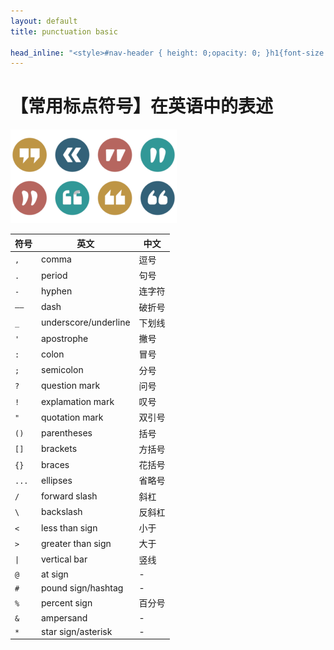 ```yaml
---
layout: default
title: punctuation basic

head_inline: "<style>#nav-header { height: 0;opacity: 0; }h1{font-size:22px;padding:16px 0}h4{font-size:20px;border-left:4px solid #41d9b5;padding:0 8px;line-height:28px}blockquote{background:#f0f8ff}body{overflow-x:hidden}img{max-width:320rem}main{padding-bottom: 20px;}tr{border-bottom:1px solid #e8e6e6;}td{padding: 10px 0;}</style>"
---
```


# 【常用标点符号】在英语中的表述

![数学表达式](imgs/punctuation_basic.png)

|  符号   | 英文  |  中文  |
|  ----  | ----  |  ---- |
| `,`  | comma  | 逗号 |
| `.`  | period | 句号 |
| `-`  | hyphen | 连字符 |
| `——` | dash   | 破折号 |
| `_`  | underscore/underline | 下划线 |
| `'`  | apostrophe | 撇号 |
| `:`  | colon     | 冒号 |
| `;`  | semicolon | 分号 |
| `?`  | question mark    | 问号 |
| `!`  | explamation mark | 叹号 |
| `"`  | quotation mark   | 双引号|
| `()` | parentheses | 括号 |
| `[]` | brackets | 方括号 |
| `{}` | braces   | 花括号 |
| `...`| ellipses | 省略号 |
| `/` | forward slash | 斜杠 |
| `\` | backslash | 反斜杠 |
| `<` | less than sign | 小于 |
| `>` | greater than sign | 大于 |
| `\|` | vertical bar | 竖线 |
| `@` | at sign | - |
| `#` | pound sign/hashtag | - |
| `%` | percent sign | 百分号 |
| `&` | ampersand | - |
| `*` | star sign/asterisk | - |




